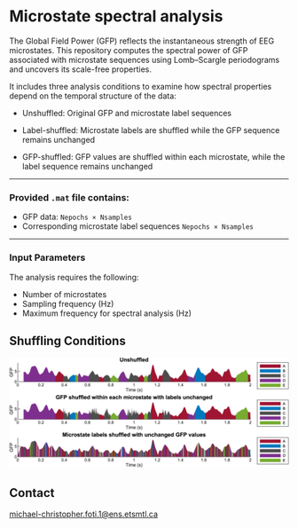 # Microstate spectral analysis

The Global Field Power (GFP) reflects the instantaneous strength of EEG microstates. This repository computes the spectral power of GFP associated with microstate sequences using Lomb–Scargle periodograms and uncovers its scale-free properties.

It includes three analysis conditions to examine how spectral properties depend on the temporal structure of the data:

- Unshuffled: Original GFP and microstate label sequences

- Label-shuffled: Microstate labels are shuffled while the GFP sequence remains unchanged

- GFP-shuffled: GFP values are shuffled within each microstate, while the label sequence remains unchanged

---

### Provided `.mat` file contains:

- GFP data: `Nepochs × Nsamples`  
- Corresponding microstate label sequences `Nepochs × Nsamples`  

---
### Input Parameters

The analysis requires the following:

- Number of microstates  
- Sampling frequency (Hz)  
- Maximum frequency for spectral analysis (Hz)


## Shuffling Conditions

<img src="img/shuffling_conditions.png" width="550"/>

## Contact
michael-christopher.foti.1@ens.etsmtl.ca
